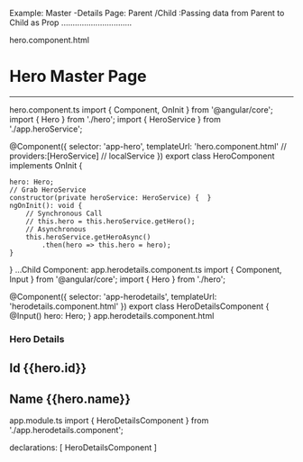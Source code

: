 Example: Master -Details Page: Parent /Child :Passing data from Parent to Child as Prop
...............................

hero.component.html
<div>
  <h1>Hero Master Page</h1>
  <hr/>
  <app-herodetails [hero]="hero" ></app-herodetails>
</div>
hero.component.ts
import { Component, OnInit } from '@angular/core';
import { Hero } from './hero';
import { HeroService } from './app.heroService';

@Component({
    selector: 'app-hero',
    templateUrl: 'hero.component.html'
    // providers:[HeroService] // localService
})
export class HeroComponent implements OnInit {

    hero: Hero;
    // Grab HeroService
    constructor(private heroService: HeroService) {  }
    ngOnInit(): void {
        // Synchronous Call
        // this.hero = this.heroService.getHero();
        // Asynchronous
        this.heroService.getHeroAsync()
            .then(hero => this.hero = hero);
    }

}
...Child Component:
app.herodetails.component.ts
import { Component, Input } from '@angular/core';
import { Hero } from './hero';

@Component({
    selector: 'app-herodetails',
    templateUrl: 'herodetails.component.html'
})
export class HeroDetailsComponent {
    @Input()
    hero: Hero;
}
app.herodetails.component.html
<div>
  <h3>Hero Details</h3>
  <h2>Id {{hero.id}}</h2>
  <h2>Name {{hero.name}}</h2>
</div>
app.module.ts
import { HeroDetailsComponent } from './app.herodetails.component';

 declarations: [
    HeroDetailsComponent
  ]
